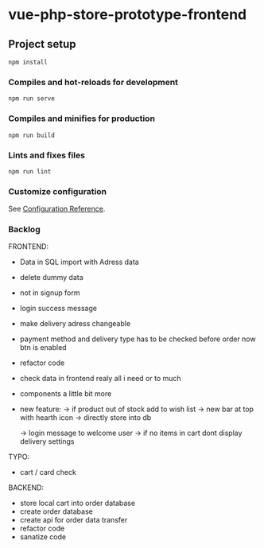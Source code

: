 # vue-php-store-prototype-frontend

## Project setup

```
npm install
```

### Compiles and hot-reloads for development

```
npm run serve
```

### Compiles and minifies for production

```
npm run build
```

### Lints and fixes files

```
npm run lint
```

### Customize configuration

See [Configuration Reference](https://cli.vuejs.org/config/).

### Backlog

FRONTEND:

- Data in SQL import with Adress data
- delete dummy data
- not in signup form
- login success message
- make delivery adress changeable
- payment method and delivery type has to be checked before order now btn is enabled

- refactor code
- check data in frontend realy all i need or to much
- components a little bit more

- new feature:
  -> if product out of stock add to wish list
  -> new bar at top with hearth icon
  -> directly store into db

  -> login message to welcome user
  -> if no items in cart dont display delivery settings

TYPO:

- cart / card check

BACKEND:

- store local cart into order database
- create order database
- create api for order data transfer
- refactor code
- sanatize code
